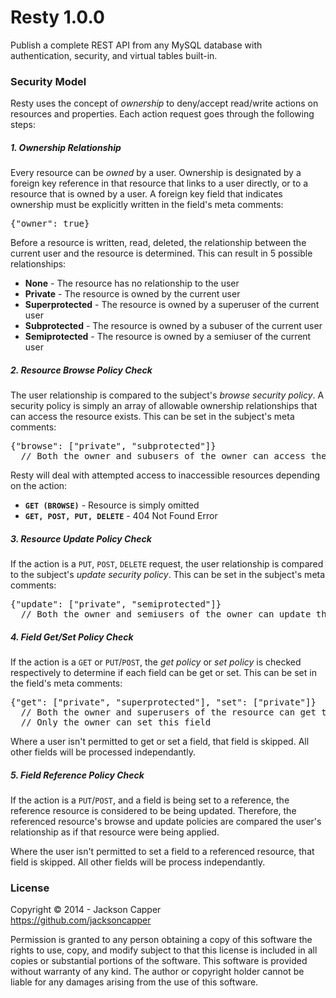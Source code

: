 <h1>Resty 1.0.0</h1>
<p>Publish a complete REST API from any MySQL database with authentication, security, and virtual tables built-in.</p>

<h3>Security Model</h3>
<p>Resty uses the concept of <em>ownership</em> to deny/accept read/write actions on resources and properties. Each action request goes through the following steps:</p>

<h5>1. Ownership Relationship</h5>
<p>Every resource can be <em>owned</em> by a user. Ownership is designated by a foreign key reference in that resource that links to a user directly, or to a resource that is owned by a user. A foreign key field that indicates ownership must be explicitly written in the field's meta comments:</p>
<pre>{"owner": true}</pre>
<p>Before a resource is written, read, deleted, the relationship between the current user and the resource is determined. This can result in 5 possible relationships:</p>
<ul>
  <li><strong>None</strong> - The resource has no relationship to the user
  <li><strong>Private</strong> - The resource is owned by the current user</li>
  <li><strong>Superprotected</strong> - The resource is owned by a superuser of the current user</li>
  <li><strong>Subprotected</strong> - The resource is owned by a subuser of the current user</li>
  <li><strong>Semiprotected</strong> - The resource is owned by a semiuser of the current user</li>
</ul>

<h5>2. Resource Browse Policy Check</h5>
<p>The user relationship is compared to the subject's <em>browse security policy</em>. A security policy is simply an array of allowable ownership relationships that can access the resource exists. This can be set in the subject's meta comments:</p>
<pre>{"browse": ["private", "subprotected"]}
  // Both the owner and subusers of the owner can access these resources</pre>
<p>Resty will deal with attempted access to inaccessible resources depending on the action:</p>
<ul>
  <li><strong><code>GET (BROWSE)</code></strong> - Resource is simply omitted</li>
  <li><strong><code>GET, POST, PUT, DELETE</code></strong> - 404 Not Found Error</li>
</ul>

<h5>3. Resource Update Policy Check</h5>
<p>If the action is a <code>PUT</code>, <code>POST</code>, <code>DELETE</code> request, the user relationship is compared to the subject's <em>update security policy</em>. This can be set in the subject's meta comments:</p>
<pre>{"update": ["private", "semiprotected"]}
  // Both the owner and semiusers of the owner can update this resource</pre>
  
<h5>4. Field Get/Set Policy Check</h5>
<p>If the action is a <code>GET</code> or <code>PUT</code>/<code>POST</code>, the <em>get policy</em> or <em>set policy</em> is checked respectively to determine if each field can be get or set. This can be set in the field's meta comments:</p>
<pre>{"get": ["private", "superprotected"], "set": ["private"]}
  // Both the owner and superusers of the resource can get this field
  // Only the owner can set this field</pre>
<p>Where a user isn't permitted to get or set a field, that field is skipped. All other fields will be processed independantly.</p>
  
<h5>5. Field Reference Policy Check</h5>
<p>If the action is a <code>PUT</code>/<code>POST</code>, and a field is being set to a reference, the reference resource is considered to be being updated. Therefore, the referenced resource's browse and update policies are compared the user's relationship as if that resource were being applied.</p>
<p>Where the user isn't permitted to set a field to a referenced resource, that field is skipped. All other fields will be process independantly.</p>

<h3>License</h3>
<p>Copyright © 2014 - Jackson Capper<br/><a href='https://github.com/jacksoncapper' target='_blank'>https://github.com/jacksoncapper</a></p>
<p>Permission is granted to any person obtaining a copy of this software the rights to use, copy, and modify subject to that this license is included in all copies or substantial portions of the software. This software is provided without warranty of any kind. The author or copyright holder cannot be liable for any damages arising from the use of this software.</p>
